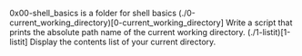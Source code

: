 0x00-shell_basics is a folder for shell basics
(./0-current_working_directory)[0-current_working_directory] Write a script that prints the absolute path name of the current working directory.
(./1-listit)[1-listit] Display the contents list of your current directory.
